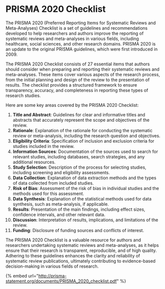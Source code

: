# PRISMA 2020 Checklist

The PRISMA 2020 (Preferred Reporting Items for Systematic Reviews and Meta-Analyses) Checklist is a set of guidelines and recommendations developed to help researchers and authors improve the reporting of systematic reviews and meta-analyses in various fields, including healthcare, social sciences, and other research domains. PRISMA 2020 is an update to the original PRISMA guidelines, which were first introduced in 2009.

The PRISMA 2020 Checklist consists of 27 essential items that authors should consider when preparing and reporting their systematic reviews and meta-analyses. These items cover various aspects of the research process, from the initial planning and design of the review to the presentation of results. The checklist provides a structured framework to ensure transparency, accuracy, and completeness in reporting these types of research studies.

Here are some key areas covered by the PRISMA 2020 Checklist:

1. **Title and Abstract**: Guidelines for clear and informative titles and abstracts that accurately represent the scope and objectives of the review.
2. **Rationale**: Explanation of the rationale for conducting the systematic review or meta-analysis, including the research question and objectives.
3. **Eligibility Criteria**: Specification of inclusion and exclusion criteria for studies included in the review.
4. **Information Sources**: Documentation of the sources used to search for relevant studies, including databases, search strategies, and any additional resources.
5. **Study Selection**: Description of the process for selecting studies, including screening and eligibility assessments.
6. **Data Collection**: Explanation of data extraction methods and the types of data collected from included studies.
7. **Risk of Bias**: Assessment of the risk of bias in individual studies and the methods used for this assessment.
8. **Data Synthesis**: Explanation of the statistical methods used for data synthesis, such as meta-analysis, if applicable.
9. **Results**: Presentation of the main findings, including effect sizes, confidence intervals, and other relevant data.
10. **Discussion**: Interpretation of results, implications, and limitations of the review.
11. **Funding**: Disclosure of funding sources and conflicts of interest.

The PRISMA 2020 Checklist is a valuable resource for authors and researchers undertaking systematic reviews and meta-analyses, as it helps ensure that their research is transparent, reproducible, and of high quality. Adhering to these guidelines enhances the clarity and reliability of systematic review publications, ultimately contributing to evidence-based decision-making in various fields of research.

{% embed url="http://prisma-statement.org/documents/PRISMA_2020_checklist.pdf" %}
